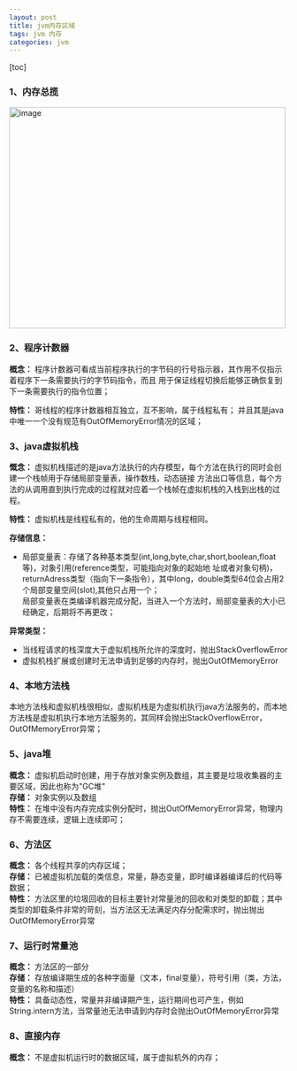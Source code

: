 ```yaml
---
layout: post
title: jvm内存区域
tags: jvm 内存
categories: jvm
---  
```

[toc]  

### 1、内存总揽    
<img src="https://zy123a.github.io/zy-blog/images/jvm/jvm内存分布区域.png" width="500" height="400" alt="image"/>    

### 2、程序计数器  
**概念：** 程序计数器可看成当前程序执行的字节码的行号指示器，其作用不仅指示着程序下一条需要执行的字节码指令，而且
用于保证线程切换后能够正确恢复到下一条需要执行的指令位置；    
    
**特性：** 哥线程的程序计数器相互独立，互不影响，属于线程私有； 并且其是java中唯一一个没有规范有OutOfMemoryError情况的区域；    

### 3、java虚拟机栈    
**慨念：** 虚拟机栈描述的是java方法执行的内存模型，每个方法在执行的同时会创建一个栈帧用于存储局部变量表，操作数栈，动态链接
方法出口等信息，每个方法的从调用直到执行完成的过程就对应着一个栈帧在虚拟机栈的入栈到出栈的过程。     

**特性：** 虚拟机栈是线程私有的，他的生命周期与线程相同。    

**存储信息：**     
* 局部变量表：存储了各种基本类型(int,long,byte,char,short,boolean,float等)，对象引用(reference类型，可能指向对象的起始地
址或者对象句柄)，returnAdress类型（指向下一条指令），其中long，double类型64位会占用2个局部变量空间(slot),其他只占用一个；    
局部变量表在类编译机器完成分配，当进入一个方法时，局部变量表的大小已经确定，后期将不再更改；       
    
**异常类型：**    
* 当线程请求的栈深度大于虚拟机栈所允许的深度时，抛出StackOverflowError    
* 虚拟机栈扩展或创建时无法申请到足够的内存时，抛出OutOfMemoryError      

### 4、本地方法栈    
本地方法栈和虚拟机栈很相似，虚拟机栈是为虚拟机执行java方法服务的，而本地方法栈是虚拟机执行本地方法服务的，其同样会抛出StackOverflowError，
OutOfMemoryError异常；    

### 5、java堆  
**概念：** 虚拟机启动时创建，用于存放对象实例及数组，其主要是垃圾收集器的主要区域，因此也称为"GC堆"   
**存储：** 对象实例以及数组    
**特性：** 在堆中没有内存完成实例分配时，抛出OutOfMemoryError异常，物理内存不需要连续，逻辑上连续即可；   

### 6、方法区
**概念：** 各个线程共享的内存区域；   
**存储：** 已被虚拟机加载的类信息，常量，静态变量，即时编译器编译后的代码等数据；    
**特性：** 方法区里的垃圾回收的目标主要针对常量池的回收和对类型的卸载；其中类型的卸载条件非常的苛刻，当方法区无法满足内存分配需求时，抛出抛出OutOfMemoryError异常   

### 7、运行时常量池    
**概念：** 方法区的一部分   
**存储：** 存放编译期生成的各种字面量（文本，final变量），符号引用（类，方法，变量的名称和描述）    
**特性：** 具备动态性，常量并非编译期产生，运行期间也可产生，例如String.intern方法，当常量池无法申请到内存时会抛出OutOfMemoryError异常   

### 8、直接内存   
**概念：** 不是虚拟机运行时的数据区域，属于虚拟机外的内存；
